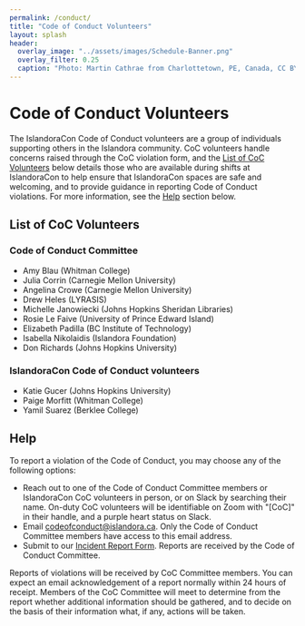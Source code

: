 ```yaml
---
permalink: /conduct/
title: "Code of Conduct Volunteers"
layout: splash
header:
  overlay_image: "../assets/images/Schedule-Banner.png"
  overlay_filter: 0.25
  caption: "Photo: Martin Cathrae from Charlottetown, PE, Canada, CC BY-SA 2.0, via Wikimedia Commons"
---
```


# Code of Conduct Volunteers

The IslandoraCon Code of Conduct volunteers are a group of individuals supporting others in the Islandora community. CoC volunteers handle concerns raised through the CoC violation form, and the [List of CoC Volunteers](#list-of-coc-volunteers) below details those who are available during shifts at IslandoraCon to help ensure that IslandoraCon spaces are safe and welcoming, and to provide guidance in reporting Code of Conduct violations. For more information, see the [Help](#help) section below.

## List of CoC Volunteers

### Code of Conduct Committee

* Amy Blau (Whitman College)
* Julia Corrin (Carnegie Mellon University)
* Angelina Crowe (Carnegie Mellon University)    
* Drew Heles (LYRASIS)
* Michelle Janowiecki (Johns Hopkins Sheridan Libraries)
* Rosie Le Faive (University of Prince Edward Island)
* Elizabeth Padilla (BC Institute of Technology)
* Isabella Nikolaidis (Islandora Foundation)
* Don Richards (Johns Hopkins University)

### IslandoraCon Code of Conduct volunteers

* Katie Gucer (Johns Hopkins University)
* Paige Morfitt (Whitman College)
* Yamil Suarez (Berklee College)


## Help

To report a violation of the Code of Conduct, you may choose any of the following options:

* Reach out to one of the Code of Conduct Committee members or IslandoraCon CoC volunteers in person, or on Slack by searching their name. On-duty CoC volunteers will be identifiable on Zoom with "[CoC]" in their handle, and a purple heart status on Slack.
* Email codeofconduct@islandora.ca. Only the Code of Conduct Committee members have access to this email address. 
* Submit to our [Incident Report Form](https://forms.gle/wxqHXbcYaQ2TTQr47). Reports are received by the Code of Conduct Committee.

Reports of violations will be received by CoC Committee members. You can expect an email acknowledgement of a report normally within 24 hours of receipt. Members of the CoC Committee will meet to determine from the report whether additional information should be gathered, and to decide on the basis of their information what, if any, actions will be taken. 

